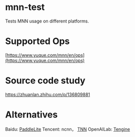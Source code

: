 # mnn-test
Tests MNN usage on different platforms.

# Supported Ops
[https://www.yuque.com/mnn/en/ops](https://www.yuque.com/mnn/en/ops)

# Source code study
https://zhuanlan.zhihu.com/p/136809881

# Alternatives
Baidu: [PaddleLite](https://github.com/PaddlePaddle/Paddle-Lite)
Tencent: ncnn， [TNN](https://github.com/Tencent/TNN)
OpenAILab: [Tengine](https://github.com/OAID/Tengine)
